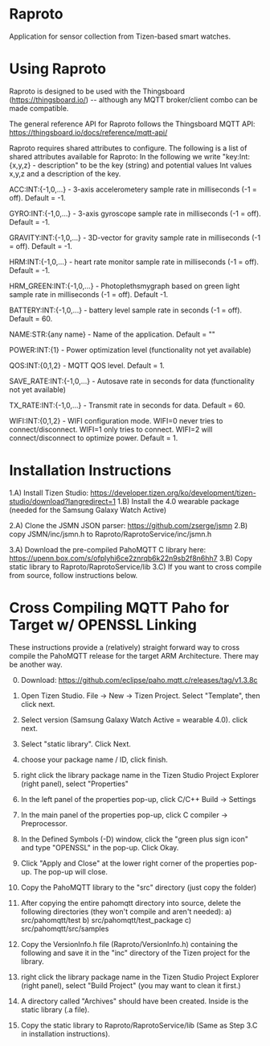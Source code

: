# Raproto
Application for sensor collection from Tizen-based smart watches.





# Using Raproto

Raproto is designed to be used with the Thingsboard (https://thingsboard.io/) -- although any MQTT broker/client combo can be made compatible.

The general reference API for Raproto follows the Thingsboard MQTT API: https://thingsboard.io/docs/reference/mqtt-api/

Raproto requires shared attributes to configure.  The following is a list of shared attributes available for Raproto:
In the following we write "key:Int:{x,y,z} - description" to be the key (string) and potential values Int values x,y,z and a description of the key.

ACC:INT:{-1,0,...} - 3-axis accelerometery sample rate in milliseconds (-1 = off).  Default = -1. 

GYRO:INT:{-1,0,...} - 3-axis gyroscope sample rate in milliseconds (-1 = off). Default = -1.

GRAVITY:INT:{-1,0,...} - 3D-vector for gravity sample rate in milliseconds (-1 = off). Default = -1.

HRM:INT:{-1,0,...} - heart rate monitor sample rate in milliseconds (-1 = off). Default = -1.

HRM_GREEN:INT:{-1,0,...} - Photoplethsmygraph based on green light sample rate in milliseconds (-1 = off). Default -1.

BATTERY:INT:{-1,0,...} - battery level sample rate in seconds (-1 = off).  Default = 60.

NAME:STR:{any name} - Name of the application. Default = ""

POWER:INT:{1} - Power optimization level (functionality not yet available)

QOS:INT:{0,1,2} - MQTT QOS level.  Default = 1.

SAVE_RATE:INT:{-1,0,...} - Autosave rate in seconds for data (functionality not yet available)

TX_RATE:INT:{-1,0,...} - Transmit rate in seconds for data. Default = 60.

WIFI:INT:{0,1,2} - WIFI configuration mode.  WIFI=0 never tries to connect/disconnect.  WIFI=1 only tries to connect.  WIFI=2 will connect/disconnect to optimize power.  Default = 1.






# Installation Instructions

1.A) Install Tizen Studio: https://developer.tizen.org/ko/development/tizen-studio/download?langredirect=1
1.B) Install the 4.0 wearable package (needed for the Samsung Galaxy Watch Active)

2.A) Clone the JSMN JSON parser: https://github.com/zserge/jsmn
2.B) copy JSMN/inc/jsmn.h to Raproto/RaprotoService/inc/jsmn.h

3.A) Download the pre-compiled PahoMQTT C library here: https://upenn.box.com/s/ofplyhi6ce2znrqb6k22n9sb2f8n6hh7
3.B) Copy static library to Raproto/RaprotoService/lib 
3.C) If you want to cross compile from source, follow instructions below.




# Cross Compiling MQTT Paho for Target w/ OPENSSL Linking
These instructions provide a (relatively) straight forward way to cross compile 
the PahoMQTT release for the target ARM Architecture.  There may be another way.

0) Download: https://github.com/eclipse/paho.mqtt.c/releases/tag/v1.3.8c

1) Open Tizen Studio. File -> New -> Tizen Project.  Select "Template", then click next.

2) Select version (Samsung Galaxy Watch Active = wearable 4.0).  click next.

3) Select "static library". Click Next.

4) choose your package name / ID, click finish.

5) right click the library package name in the Tizen Studio Project Explorer (right panel), select "Properties"

6) In the left panel of the properties pop-up, click C/C++ Build -> Settings  

7) In the main panel of the properties pop-up, click C compiler -> Preprocessor.

8) In the Defined Symbols (-D) window, click the "green plus sign icon" and type "OPENSSL" in the pop-up. Click Okay. 

9) Click "Apply and Close" at the lower right corner of the properties pop-up.  The pop-up will close.

10) Copy the PahoMQTT library to the "src" directory (just copy the folder)

11) After copying the entire pahomqtt directory into source, delete the following directories (they won't compile and aren't needed):
	a) src/pahomqtt/test
	b) src/pahomqtt/test_package
	c) src/pahomqtt/src/samples

12) Copy the VersionInfo.h file (Raproto/VersionInfo.h) containing the following and save it in the "inc" directory of the Tizen project for the library.

13) right click the library package name in the Tizen Studio Project Explorer (right panel), select "Build Project" (you may want to clean it first.)

14) A directory called "Archives" should have been created.  Inside is the static library (.a file).  

15) Copy the static library to Raproto/RaprotoService/lib (Same as Step 3.C in installation instructions).






